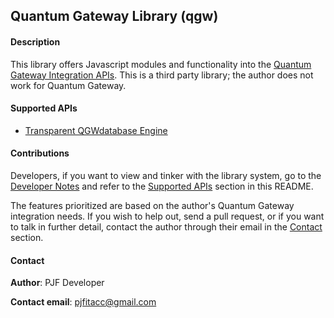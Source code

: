 ## Quantum Gateway Library (qgw)

#### Description

This library offers Javascript modules and functionality into the [Quantum Gateway Integration APIs](https://www.quantumgateway.com/developer.php). This is a third party library; the author does not work for Quantum Gateway.

#### Supported APIs

- [Transparent QGWdatabase Engine](./public/api/library/transparent-qgw-database-engine.md)

#### Contributions

Developers, if you want to view and tinker with the library system, go to the [Developer Notes](notes/README.dev.md) and refer to the [Supported APIs](#supported-apis) section in this README.

The features prioritized are based on the author's Quantum Gateway integration needs. If you wish to help out, send a pull request, or if you want to talk in further detail, contact the author through their email in the [Contact](#contact) section.

#### Contact

**Author**: PJF Developer

**Contact email**: pjfitacc@gmail.com
